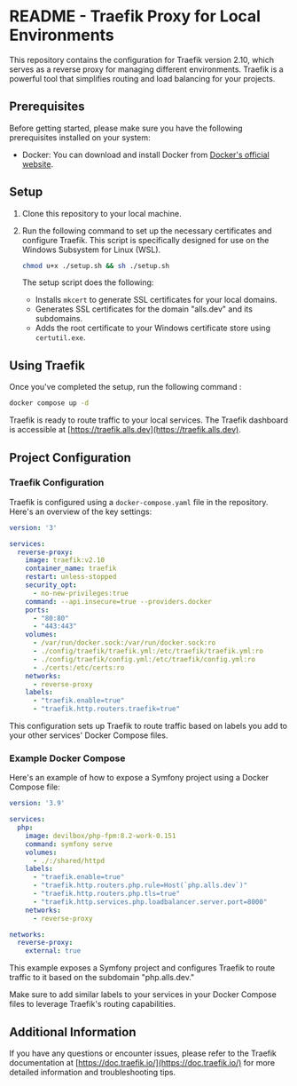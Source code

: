 # README - Traefik Proxy for Local Environments

This repository contains the configuration for Traefik version 2.10, which serves as a reverse proxy for managing different environments. Traefik is a powerful tool that simplifies routing and load balancing for your projects.

## Prerequisites

Before getting started, please make sure you have the following prerequisites installed on your system:

- Docker: You can download and install Docker from [Docker's official website](https://www.docker.com/get-started).

## Setup

1. Clone this repository to your local machine.

2. Run the following command to set up the necessary certificates and configure Traefik. This script is specifically designed for use on the Windows Subsystem for Linux (WSL).

   ```bash
   chmod u+x ./setup.sh && sh ./setup.sh
   ```

   The setup script does the following:

    - Installs `mkcert` to generate SSL certificates for your local domains.
    - Generates SSL certificates for the domain "alls.dev" and its subdomains.
    - Adds the root certificate to your Windows certificate store using `certutil.exe`.

## Using Traefik

Once you've completed the setup, run the following command :
   ```bash
   docker compose up -d
   ```
Traefik is ready to route traffic to your local services. The Traefik dashboard is accessible at [https://traefik.alls.dev](https://traefik.alls.dev).

## Project Configuration

### Traefik Configuration

Traefik is configured using a `docker-compose.yaml` file in the repository. Here's an overview of the key settings:

```yaml
version: '3'

services:
  reverse-proxy:
    image: traefik:v2.10
    container_name: traefik
    restart: unless-stopped
    security_opt:
      - no-new-privileges:true
    command: --api.insecure=true --providers.docker
    ports:
      - "80:80"
      - "443:443"
    volumes:
      - /var/run/docker.sock:/var/run/docker.sock:ro
      - ./config/traefik/traefik.yml:/etc/traefik/traefik.yml:ro
      - ./config/traefik/config.yml:/etc/traefik/config.yml:ro
      - ./certs:/etc/certs:ro
    networks:
      - reverse-proxy
    labels:
      - "traefik.enable=true"
      - "traefik.http.routers.traefik=true"
```

This configuration sets up Traefik to route traffic based on labels you add to your other services' Docker Compose files.

### Example Docker Compose

Here's an example of how to expose a Symfony project using a Docker Compose file:

```yaml
version: '3.9'

services:
  php:
    image: devilbox/php-fpm:8.2-work-0.151
    command: symfony serve
    volumes:
      - ./:/shared/httpd
    labels:
      - "traefik.enable=true"
      - "traefik.http.routers.php.rule=Host(`php.alls.dev`)"
      - "traefik.http.routers.php.tls=true"
      - "traefik.http.services.php.loadbalancer.server.port=8000"
    networks:
      - reverse-proxy

networks:
  reverse-proxy:
    external: true
```

This example exposes a Symfony project and configures Traefik to route traffic to it based on the subdomain "php.alls.dev."

Make sure to add similar labels to your services in your Docker Compose files to leverage Traefik's routing capabilities.

## Additional Information

If you have any questions or encounter issues, please refer to the Traefik documentation at [https://doc.traefik.io/](https://doc.traefik.io/) for more detailed information and troubleshooting tips.